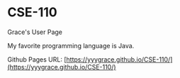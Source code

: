 # CSE-110

Grace's User Page

My favorite programming language is Java.

Github Pages URL: [https://yyygrace.github.io/CSE-110/](https://yyygrace.github.io/CSE-110/)

